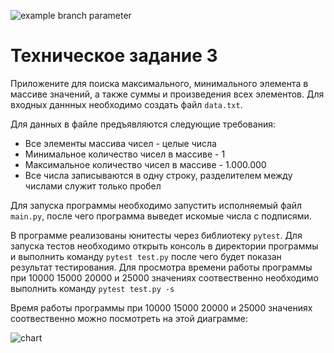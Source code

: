 ![example branch parameter](https://github.com/tum4uk5/aboba/actions/workflows/python-app.yml/badge.svg?branch=feature-1)
# Техническое задание 3
Приложените для поиска максимального, минимального элемента в массиве значений, а также суммы и произведения всех элементов.
Для входных даннных необходимо создать файл ``data.txt``. 

Для данных в файле предъявляются следующие требования:
* Все элементы массива чисел - целые числа
* Минимальное количество чисел в массиве - 1
* Максимальное количество чисел в массиве - 1.000.000
* Все числа записываются в одну строку, разделителем между числами служит только пробел

Для запуска программы необходимо запустить исполняемый файл ``main.py``, после чего программа выведет искомые числа с подписями.

В программе реализованы юнитесты через библиотеку ``pytest``.
Для запуска тестов необходимо открыть консоль в директории программы и выполнить команду ``pytest test.py`` после чего будет показан результат тестирования.
Для просмотра времени работы программы при 10000 15000 20000 и 25000 значениях соотвественно необходимо выполнить команду ``pytest test.py -s``


Время работы программы при 10000 15000 20000 и 25000 значениях соотвественно можно посмотреть на этой диаграмме:

![chart](https://user-images.githubusercontent.com/41271467/197302650-48d7c653-60cd-43d9-8ff5-98b307f74ad1.png)

